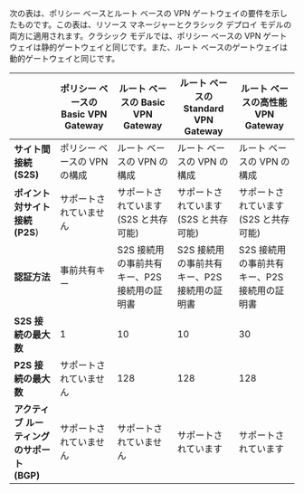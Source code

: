 次の表は、ポリシー ベースとルート ベースの VPN ゲートウェイの要件を示したものです。この表は、リソース マネージャーとクラシック デプロイ モデルの両方に適用されます。クラシック モデルでは、ポリシー ベースの VPN ゲートウェイは静的ゲートウェイと同じです。また、ルート ベースのゲートウェイは動的ゲートウェイと同じです。


| | **ポリシー ベースの Basic VPN Gateway** | **ルート ベースの Basic VPN Gateway** | **ルート ベースの Standard VPN Gateway** | **ルート ベースの高性能 VPN Gateway** |
|---|---------------------------------------|---------------------------------------|----------------------------|----------------------------------|
| **サイト間接続 (S2S)** | ポリシー ベースの VPN の構成 | ルート ベースの VPN の構成 | ルート ベースの VPN の構成 | ルート ベースの VPN の構成 |
| **ポイント対サイト接続 (P2S**) | サポートされていません | サポートされています (S2S と共存可能) | サポートされています (S2S と共存可能) | サポートされています (S2S と共存可能) |
| **認証方法** | 事前共有キー | S2S 接続用の事前共有キー、P2S 接続用の証明書 | S2S 接続用の事前共有キー、P2S 接続用の証明書 | S2S 接続用の事前共有キー、P2S 接続用の証明書 |
| **S2S 接続の最大数** | 1 | 10 | 10 | 30 |
| **P2S 接続の最大数** | サポートされていません | 128 | 128 | 128 |
|**アクティブ ルーティングのサポート (BGP)** | サポートされていません | サポートされていません | サポートされています | サポートされています |
 

<!---HONumber=AcomDC_0713_2016-->